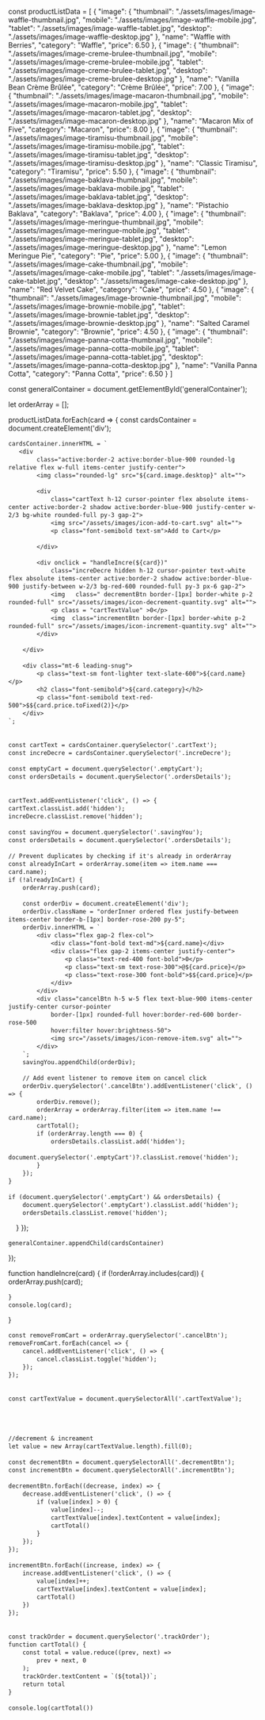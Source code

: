 const productListData = [
    {
        "image": {
            "thumbnail": "./assets/images/image-waffle-thumbnail.jpg",
            "mobile": "./assets/images/image-waffle-mobile.jpg",
            "tablet": "./assets/images/image-waffle-tablet.jpg",
            "desktop": "./assets/images/image-waffle-desktop.jpg"
        },
        "name": "Waffle with Berries",
        "category": "Waffle",
        "price": 6.50
    },
    {
        "image": {
            "thumbnail": "./assets/images/image-creme-brulee-thumbnail.jpg",
            "mobile": "./assets/images/image-creme-brulee-mobile.jpg",
            "tablet": "./assets/images/image-creme-brulee-tablet.jpg",
            "desktop": "./assets/images/image-creme-brulee-desktop.jpg"
        },
        "name": "Vanilla Bean Crème Brûlée",
        "category": "Crème Brûlée",
        "price": 7.00
    },
    {
        "image": {
            "thumbnail": "./assets/images/image-macaron-thumbnail.jpg",
            "mobile": "./assets/images/image-macaron-mobile.jpg",
            "tablet": "./assets/images/image-macaron-tablet.jpg",
            "desktop": "./assets/images/image-macaron-desktop.jpg"
        },
        "name": "Macaron Mix of Five",
        "category": "Macaron",
        "price": 8.00
    },
    {
        "image": {
            "thumbnail": "./assets/images/image-tiramisu-thumbnail.jpg",
            "mobile": "./assets/images/image-tiramisu-mobile.jpg",
            "tablet": "./assets/images/image-tiramisu-tablet.jpg",
            "desktop": "./assets/images/image-tiramisu-desktop.jpg"
        },
        "name": "Classic Tiramisu",
        "category": "Tiramisu",
        "price": 5.50
    },
    {
        "image": {
            "thumbnail": "./assets/images/image-baklava-thumbnail.jpg",
            "mobile": "./assets/images/image-baklava-mobile.jpg",
            "tablet": "./assets/images/image-baklava-tablet.jpg",
            "desktop": "./assets/images/image-baklava-desktop.jpg"
        },
        "name": "Pistachio Baklava",
        "category": "Baklava",
        "price": 4.00
    },
    {
        "image": {
            "thumbnail": "./assets/images/image-meringue-thumbnail.jpg",
            "mobile": "./assets/images/image-meringue-mobile.jpg",
            "tablet": "./assets/images/image-meringue-tablet.jpg",
            "desktop": "./assets/images/image-meringue-desktop.jpg"
        },
        "name": "Lemon Meringue Pie",
        "category": "Pie",
        "price": 5.00
    },
    {
        "image": {
            "thumbnail": "./assets/images/image-cake-thumbnail.jpg",
            "mobile": "./assets/images/image-cake-mobile.jpg",
            "tablet": "./assets/images/image-cake-tablet.jpg",
            "desktop": "./assets/images/image-cake-desktop.jpg"
        },
        "name": "Red Velvet Cake",
        "category": "Cake",
        "price": 4.50
    },
    {
        "image": {
            "thumbnail": "./assets/images/image-brownie-thumbnail.jpg",
            "mobile": "./assets/images/image-brownie-mobile.jpg",
            "tablet": "./assets/images/image-brownie-tablet.jpg",
            "desktop": "./assets/images/image-brownie-desktop.jpg"
        },
        "name": "Salted Caramel Brownie",
        "category": "Brownie",
        "price": 4.50
    },
    {
        "image": {
            "thumbnail": "./assets/images/image-panna-cotta-thumbnail.jpg",
            "mobile": "./assets/images/image-panna-cotta-mobile.jpg",
            "tablet": "./assets/images/image-panna-cotta-tablet.jpg",
            "desktop": "./assets/images/image-panna-cotta-desktop.jpg"
        },
        "name": "Vanilla Panna Cotta",
        "category": "Panna Cotta",
        "price": 6.50
    }
]

const generalContainer = document.getElementById('generalContainer');

let orderArray = [];



productListData.forEach(card => {
    const cardsContainer = document.createElement('div');

    cardsContainer.innerHTML = `
       <div
            class="active:border-2 active:border-blue-900 rounded-lg relative flex w-full items-center justify-center">
            <img class="rounded-lg" src="${card.image.desktop}" alt="">

            <div
                class="cartText h-12 cursor-pointer flex absolute items-center active:border-2 shadow active:border-blue-900 justify-center w-2/3 bg-white rounded-full py-3 gap-2">
                <img src="/assets/images/icon-add-to-cart.svg" alt="">
                <p class="font-semibold text-sm">Add to Cart</p>

            </div>

            <div onclick = "handleIncre(${card})"
                class="increDecre hidden h-12 cursor-pointer text-white flex absolute items-center active:border-2 shadow active:border-blue-900 justify-between w-2/3 bg-red-600 rounded-full py-3 px-6 gap-2">
                <img   class=" decrementBtn border-[1px] border-white p-2 rounded-full" src="/assets/images/icon-decrement-quantity.svg" alt="">
                <p class = "cartTextValue" >0</p>
                <img  class="incrementBtn border-[1px] border-white p-2 rounded-full" src="/assets/images/icon-increment-quantity.svg" alt="">
            </div>

        </div>
                    
        <div class="mt-6 leading-snug">
            <p class="text-sm font-lighter text-slate-600">${card.name}</p>
            <h2 class="font-semibold">${card.category}</h2>
            <p class="font-semibold text-red-500">$${card.price.toFixed(2)}</p>
        </div> 
    `;


    const cartText = cardsContainer.querySelector('.cartText');
    const increDecre = cardsContainer.querySelector('.increDecre');

    const emptyCart = document.querySelector('.emptyCart');
    const ordersDetails = document.querySelector('.ordersDetails');


    cartText.addEventListener('click', () => {
    cartText.classList.add('hidden');
    increDecre.classList.remove('hidden');

    const savingYou = document.querySelector('.savingYou');
    const ordersDetails = document.querySelector('.ordersDetails');

    // Prevent duplicates by checking if it's already in orderArray
    const alreadyInCart = orderArray.some(item => item.name === card.name);
    if (!alreadyInCart) {
        orderArray.push(card);

        const orderDiv = document.createElement('div');
        orderDiv.className = "orderInner ordered flex justify-between items-center border-b-[1px] border-rose-200 py-5";
        orderDiv.innerHTML = `
            <div class="flex gap-2 flex-col">
                <div class="font-bold text-md">${card.name}</div>
                <div class="flex gap-2 items-center justify-center">
                    <p class="text-red-400 font-bold">0</p>
                    <p class="text-sm text-rose-300">@${card.price}</p>
                    <p class="text-rose-300 font-bold">$${card.price}</p>
                </div>
            </div>
            <div class="cancelBtn h-5 w-5 flex text-blue-900 items-center justify-center cursor-pointer 
                border-[1px] rounded-full hover:border-red-600 border-rose-500 
                hover:filter hover:brightness-50">
                <img src="/assets/images/icon-remove-item.svg" alt="">
            </div>
        `;
        savingYou.appendChild(orderDiv);

        // Add event listener to remove item on cancel click
        orderDiv.querySelector('.cancelBtn').addEventListener('click', () => {
            orderDiv.remove();
            orderArray = orderArray.filter(item => item.name !== card.name);
            cartTotal();
            if (orderArray.length === 0) {
                ordersDetails.classList.add('hidden');
                document.querySelector('.emptyCart')?.classList.remove('hidden');
            }
        });
    }

    if (document.querySelector('.emptyCart') && ordersDetails) {
        document.querySelector('.emptyCart').classList.add('hidden');
        ordersDetails.classList.remove('hidden');
    }
});

    generalContainer.appendChild(cardsContainer)
});


function handleIncre(card) {
    if (!orderArray.includes(card)) {
        orderArray.push(card);

    }
    console.log(card);
}

    const removeFromCart = orderArray.querySelector('.cancelBtn');
    removeFromCart.forEach(cancel => {
        cancel.addEventListener('click', () => {
            cancel.classList.toggle('hidden');
        });
    });


    const cartTextValue = document.querySelectorAll('.cartTextValue');




    //decrement & increament
    let value = new Array(cartTextValue.length).fill(0);

    const decrementBtn = document.querySelectorAll('.decrementBtn');
    const incrementBtn = document.querySelectorAll('.incrementBtn');

    decrementBtn.forEach((decrease, index) => {
        decrease.addEventListener('click', () => {
            if (value[index] > 0) {
                value[index]--;
                cartTextValue[index].textContent = value[index];
                cartTotal()
            }
        });
    });

    incrementBtn.forEach((increase, index) => {
        increase.addEventListener('click', () => {
            value[index]++;
            cartTextValue[index].textContent = value[index];
            cartTotal()
        })
    });


    const trackOrder = document.querySelector('.trackOrder');
    function cartTotal() {
        const total = value.reduce((prev, next) =>
            prev + next, 0
        );
        trackOrder.textContent = `(${total})`;
        return total
    }

    console.log(cartTotal())








    

































































